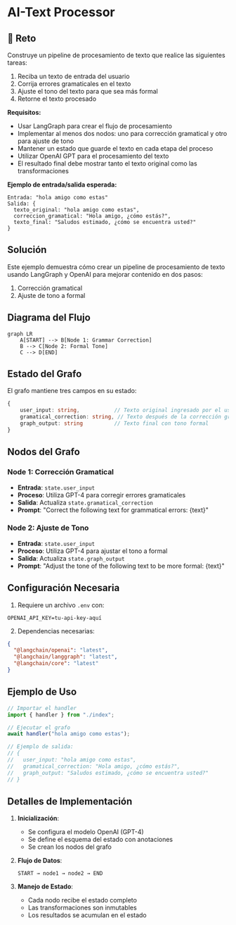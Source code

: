 # AI-Text Processor

## 🎯 Reto

Construye un pipeline de procesamiento de texto que realice las siguientes tareas:

1. Reciba un texto de entrada del usuario
2. Corrija errores gramaticales en el texto
3. Ajuste el tono del texto para que sea más formal
4. Retorne el texto procesado

**Requisitos:**

- Usar LangGraph para crear el flujo de procesamiento
- Implementar al menos dos nodos: uno para corrección gramatical y otro para ajuste de tono
- Mantener un estado que guarde el texto en cada etapa del proceso
- Utilizar OpenAI GPT para el procesamiento del texto
- El resultado final debe mostrar tanto el texto original como las transformaciones

**Ejemplo de entrada/salida esperada:**

```
Entrada: "hola amigo como estas"
Salida: {
  texto_original: "hola amigo como estas",
  correccion_gramatical: "Hola amigo, ¿cómo estás?",
  texto_final: "Saludos estimado, ¿cómo se encuentra usted?"
}
```

## Solución

Este ejemplo demuestra cómo crear un pipeline de procesamiento de texto usando LangGraph y OpenAI para mejorar contenido en dos pasos:

1. Corrección gramatical
2. Ajuste de tono a formal

## Diagrama del Flujo

```mermaid
graph LR
    A[START] --> B[Node 1: Grammar Correction]
    B --> C[Node 2: Formal Tone]
    C --> D[END]
```

## Estado del Grafo

El grafo mantiene tres campos en su estado:

```typescript
{
    user_input: string,           // Texto original ingresado por el usuario
    gramatical_correction: string, // Texto después de la corrección gramatical
    graph_output: string          // Texto final con tono formal
}
```

## Nodos del Grafo

### Node 1: Corrección Gramatical

- **Entrada**: `state.user_input`
- **Proceso**: Utiliza GPT-4 para corregir errores gramaticales
- **Salida**: Actualiza `state.gramatical_correction`
- **Prompt**: "Correct the following text for grammatical errors: {text}"

### Node 2: Ajuste de Tono

- **Entrada**: `state.user_input`
- **Proceso**: Utiliza GPT-4 para ajustar el tono a formal
- **Salida**: Actualiza `state.graph_output`
- **Prompt**: "Adjust the tone of the following text to be more formal: {text}"

## Configuración Necesaria

1. Requiere un archivo `.env` con:

```
OPENAI_API_KEY=tu-api-key-aquí
```

2. Dependencias necesarias:

```json
{
  "@langchain/openai": "latest",
  "@langchain/langgraph": "latest",
  "@langchain/core": "latest"
}
```

## Ejemplo de Uso

```typescript
// Importar el handler
import { handler } from "./index";

// Ejecutar el grafo
await handler("hola amigo como estas");

// Ejemplo de salida:
// {
//   user_input: "hola amigo como estas",
//   gramatical_correction: "Hola amigo, ¿cómo estás?",
//   graph_output: "Saludos estimado, ¿cómo se encuentra usted?"
// }
```

## Detalles de Implementación

1. **Inicialización**:

   - Se configura el modelo OpenAI (GPT-4)
   - Se define el esquema del estado con anotaciones
   - Se crean los nodos del grafo

2. **Flujo de Datos**:

   ```
   START → node1 → node2 → END
   ```

3. **Manejo de Estado**:
   - Cada nodo recibe el estado completo
   - Las transformaciones son inmutables
   - Los resultados se acumulan en el estado
